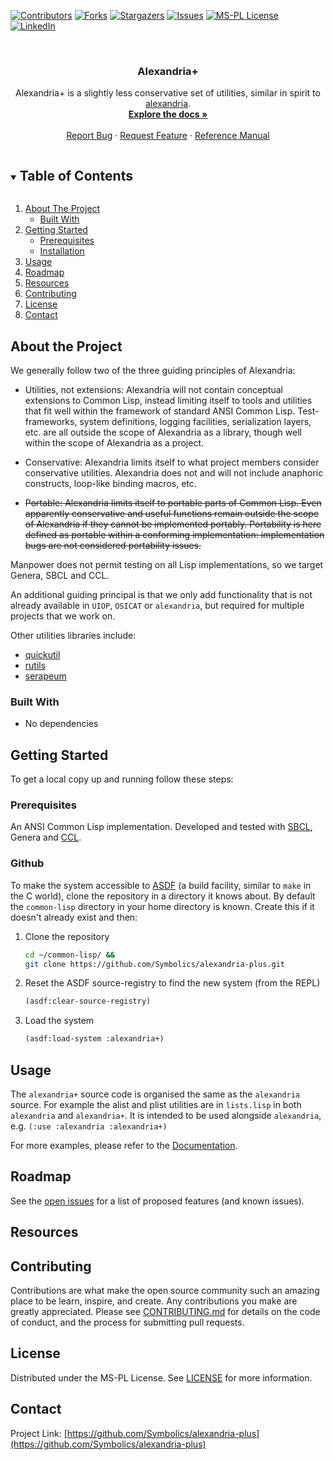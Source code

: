 
<!-- PROJECT SHIELDS -->

[![Contributors][contributors-shield]][contributors-url]
[![Forks][forks-shield]][forks-url]
[![Stargazers][stars-shield]][stars-url]
[![Issues][issues-shield]][issues-url]
[![MS-PL License][license-shield]][license-url]
[![LinkedIn][linkedin-shield]][linkedin-url]



<!-- PROJECT LOGO -->
<br />
<p align="center">
  <!-- <a href="https://github.com/Symbolics/alexandria-plus"> -->
  <!--   <img src="https://lisp-stat.dev/images/stats-image.svg" alt="Logo" width="80" height="80"> -->
  <!-- </a> -->

  <h3 align="center">Alexandria+</h3>

  <p align="center">
Alexandria+ is a slightly less conservative set of utilities, similar in spirit to <a href="https://gitlab.common-lisp.net/alexandria/alexandria">alexandria</a>.
	<br />
    <a href="https://Symbolics.github.io/alexandria-plus"><strong>Explore the docs »</strong></a>
    <br />
    <br />
    <a href="https://github.com/Symbolics/alexandria-plus/issues">Report Bug</a>
    ·
    <a href="https://github.com/Symbolics/alexandria-plus/issues">Request Feature</a>
    ·
    <a href="https://lisp-stat.github.io/data-frame/">Reference Manual</a>
  </p>
</p>



<!-- TABLE OF CONTENTS -->
<details open="open">
  <summary><h2 style="display: inline-block">Table of Contents</h2></summary>
  <ol>
    <li>
      <a href="#about-the-project">About The Project</a>
      <ul>
        <li><a href="#built-with">Built With</a></li>
      </ul>
    </li>
    <li>
      <a href="#getting-started">Getting Started</a>
      <ul>
        <li><a href="#prerequisites">Prerequisites</a></li>
        <li><a href="#installation">Installation</a></li>
      </ul>
    </li>
    <li><a href="#usage">Usage</a></li>
    <li><a href="#roadmap">Roadmap</a></li>
	<li><a href="#resources">Resources</a></li>
    <li><a href="#contributing">Contributing</a></li>
    <li><a href="#license">License</a></li>
    <li><a href="#contact">Contact</a></li>
  </ol>
</details>



<!-- ABOUT THE PROJECT -->
## About the Project

We generally follow two of the three guiding principles of Alexandria:

 * Utilities, not extensions: Alexandria will not contain conceptual
   extensions to Common Lisp, instead limiting itself to tools and
   utilities that fit well within the framework of standard ANSI
   Common Lisp. Test-frameworks, system definitions, logging
   facilities, serialization layers, etc. are all outside the scope of
   Alexandria as a library, though well within the scope of Alexandria
   as a project.

 * Conservative: Alexandria limits itself to what project members
   consider conservative utilities. Alexandria does not and will not
   include anaphoric constructs, loop-like binding macros, etc.

 * ~~Portable: Alexandria limits itself to portable parts of Common
   Lisp. Even apparently conservative and useful functions remain
   outside the scope of Alexandria if they cannot be implemented
   portably. Portability is here defined as portable within a
   conforming implementation: implementation bugs are not considered
   portability issues.~~

Manpower does not permit testing on all Lisp implementations, so we target Genera, SBCL and CCL.


An additional guiding principal is that we only add functionality that is not already available in `UIOP`, `OSICAT` or `alexandria`, but required for multiple projects that we work on.

Other utilities libraries include:

- [quickutil](http://quickutil.org/)
- [rutils](https://github.com/vseloved/rutils)
- [serapeum](https://github.com/ruricolist/serapeum)


### Built With

* No dependencies

<!-- GETTING STARTED -->
## Getting Started

To get a local copy up and running follow these steps:

### Prerequisites

An ANSI Common Lisp implementation. Developed and tested with
[SBCL](https://www.sbcl.org/), Genera and [CCL](https://github.com/Clozure/ccl).

### Github

To make the system accessible to [ASDF](https://common-lisp.net/project/asdf/) (a build facility, similar to `make` in the C world), clone the repository in a directory it knows about.  By default the `common-lisp` directory in your home directory is known. Create this if it doesn't already exist and then:

1. Clone the repository
   ```sh
   cd ~/common-lisp/ &&
   git clone https://github.com/Symbolics/alexandria-plus.git
   ```
2. Reset the ASDF source-registry to find the new system (from the REPL)
   ```lisp
   (asdf:clear-source-registry)
   ```
3. Load the system
   ```lisp
   (asdf:load-system :alexandria+)
   ```

<!-- USAGE EXAMPLES -->
## Usage

The `alexandria+` source code is organised the same as the `alexandria` source. For example the alist and plist utilities are in `lists.lisp` in both `alexandria` and `alexandria+`.  It is intended to be used alongside `alexandria`, e.g. `(:use :alexandria :alexandria+)`

For more examples, please refer to the [Documentation](https://Symbolics.github.io/alexandria-plus).


<!-- ROADMAP -->
## Roadmap

See the [open issues](https://github.com/Symbolics/alexandria-plus/issues) for a list of proposed features (and known issues).

## Resources


<!-- CONTRIBUTING -->
## Contributing

Contributions are what make the open source community such an amazing place to be learn, inspire, and create. Any contributions you make are greatly appreciated.  Please see [CONTRIBUTING.md](CONTRIBUTING.md) for details on the code of conduct, and the process for submitting pull requests.

<!-- LICENSE -->
## License

Distributed under the MS-PL License. See [LICENSE](LICENSE) for more information.



<!-- CONTACT -->
## Contact

Project Link: [https://github.com/Symbolics/alexandria-plus](https://github.com/Symbolics/alexandria-plus)



<!-- MARKDOWN LINKS & IMAGES -->
<!-- https://www.markdownguide.org/basic-syntax/#reference-style-links -->
[contributors-shield]: https://img.shields.io/github/contributors/Symbolics/alexandria-plus.svg?style=for-the-badge
[contributors-url]: https://github.com/Symbolics/alexandria-plus/graphs/contributors
[forks-shield]: https://img.shields.io/github/forks/Symbolics/alexandria-plus.svg?style=for-the-badge
[forks-url]: https://github.com/Symbolics/alexandria-plus/network/members
[stars-shield]: https://img.shields.io/github/stars/Symbolics/alexandria-plus.svg?style=for-the-badge
[stars-url]: https://github.com/Symbolics/alexandria-plus/stargazers
[issues-shield]: https://img.shields.io/github/issues/Symbolics/alexandria-plus.svg?style=for-the-badge
[issues-url]: https://github.com/Symbolics/alexandria-plus/issues
[license-shield]: https://img.shields.io/github/license/Symbolics/alexandria-plus.svg?style=for-the-badge
[license-url]: https://github.com/Symbolics/alexandria-plus/blob/master/LICENSE
[linkedin-shield]: https://img.shields.io/badge/-LinkedIn-black.svg?style=for-the-badge&logo=linkedin&colorB=555
[linkedin-url]: https://www.linkedin.com/company/Symbolics/
